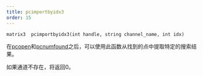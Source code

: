 ```yaml
---
title: pcimportbyidx3
order: 15
---
```

`matrix3  pcimportbyidx3(int handle, string channel_name, int idx)`

在[pcopen](pcopen.html "返回点云文件的句柄")和[pcnumfound](pcnumfound.html "该节点返回pcopen找到的点数")之后，可以使用此函数从找到的点中提取特定的搜索结果。

如果通道不存在，将返回0。
